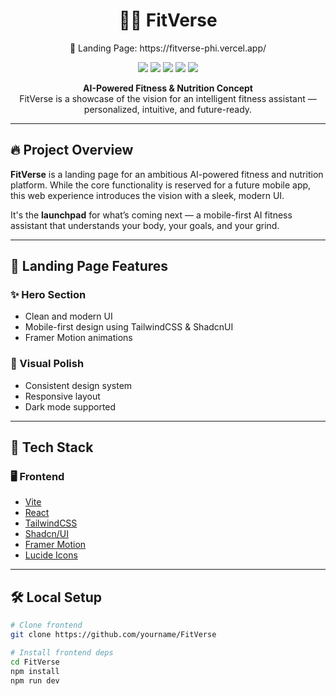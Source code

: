 <h1 align="center">🏋️‍♂️ FitVerse</h1>
<p align="center">🔗 Landing Page: https://fitverse-phi.vercel.app/</p>
<p align="center">
  <img src="https://img.shields.io/badge/Type-Landing%20Page-blueviolet" />
  <img src="https://img.shields.io/badge/Built%20With-FastAPI-%23009688" />
  <img src="https://img.shields.io/badge/Frontend-Vite%20+%20React-%2361DAFB" />
  <img src="https://img.shields.io/badge/Styling-TailwindCSS%20+%20ShadcnUI-%2300BFFF" />
  <img src="https://img.shields.io/badge/AI-Vision%20%2F%20GPT%20Concepts-orange" />
</p>

<p align="center">
  <b>AI-Powered Fitness & Nutrition Concept</b><br/>
  FitVerse is a showcase of the vision for an intelligent fitness assistant — personalized, intuitive, and future-ready.
</p>

---

## 🔥 Project Overview

**FitVerse** is a landing page for an ambitious AI-powered fitness and nutrition platform. While the core functionality is reserved for a future mobile app, this web experience introduces the vision with a sleek, modern UI.

It's the **launchpad** for what’s coming next — a mobile-first AI fitness assistant that understands your body, your goals, and your grind.

---

## 🚀 Landing Page Features

### ✨ Hero Section
- Clean and modern UI
- Mobile-first design using TailwindCSS & ShadcnUI
- Framer Motion animations

### 🎨 Visual Polish
- Consistent design system
- Responsive layout
- Dark mode supported

---

## 🧠 Tech Stack

### 🖥️ Frontend
- [Vite](https://vitejs.dev/)
- [React](https://react.dev/)
- [TailwindCSS](https://tailwindcss.com/)
- [Shadcn/UI](https://ui.shadcn.com/)
- [Framer Motion](https://www.framer.com/motion/)
- [Lucide Icons](https://lucide.dev/)

---

## 🛠️ Local Setup

```bash
# Clone frontend
git clone https://github.com/yourname/FitVerse

# Install frontend deps
cd FitVerse
npm install
npm run dev
